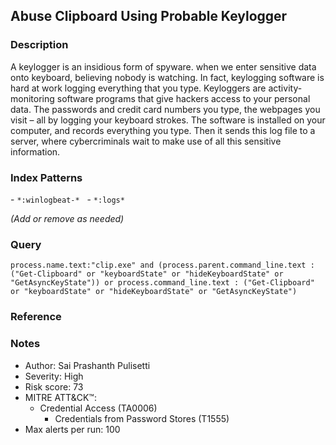 ## Abuse Clipboard Using Probable Keylogger

### Description  

A keylogger is an insidious form of spyware. when we enter sensitive data onto keyboard, believing nobody is watching. In fact, keylogging software is hard at work logging everything that you type. Keyloggers are activity-monitoring software programs that give hackers access to your personal data. The passwords and credit card numbers you type, the webpages you visit – all by logging your keyboard strokes. The software is installed on your computer, and records everything you type. Then it sends this log file to a server, where cybercriminals wait to make use of all this sensitive information.

### Index Patterns  
- `*:winlogbeat-*`  
- `*:logs*`  

*(Add or remove as needed)*

### Query  

```kql
process.name.text:"clip.exe" and (process.parent.command_line.text :("Get-Clipboard" or "keyboardState" or "hideKeyboardState" or "GetAsyncKeyState")) or process.command_line.text : ("Get-Clipboard" or "keyboardState" or "hideKeyboardState" or "GetAsyncKeyState")
```

### Reference

### Notes

- Author: Sai Prashanth Pulisetti
- Severity: High
- Risk score: 73
- MITRE ATT&CK™: 
    - Credential Access (TA0006)
        - Credentials from Password Stores (T1555)
- Max alerts per run: 100
